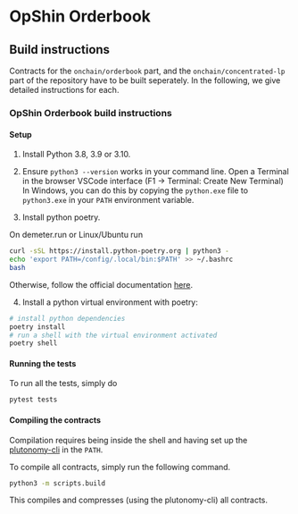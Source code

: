 # OpShin Orderbook

## Build instructions

Contracts for the `onchain/orderbook` part, and the `onchain/concentrated-lp` part of the repository have to be built seperately. In the following, we give detailed instructions for each.

### OpShin Orderbook build instructions

#### Setup

1. Install Python 3.8, 3.9 or 3.10.

2. Ensure `python3 --version` works in your command line. Open a Terminal in the browser VSCode interface (F1 -> Terminal: Create New Terminal)
In Windows, you can do this by copying the `python.exe` file to `python3.exe` in your `PATH` environment variable.

3. Install python poetry.

On demeter.run or Linux/Ubuntu run 
```bash
curl -sSL https://install.python-poetry.org | python3 -
echo 'export PATH=/config/.local/bin:$PATH' >> ~/.bashrc
bash
```

Otherwise, follow the official documentation [here](https://python-poetry.org/docs/#installation).

4. Install a python virtual environment with poetry:
```bash
# install python dependencies
poetry install
# run a shell with the virtual environment activated
poetry shell
```

#### Running the tests

To run all the tests, simply do

```bash
pytest tests
```

#### Compiling the contracts

Compilation requires being inside the shell and having set up the [plutonomy-cli](https://github.com/OpShin/plutonomy-cli) in the `PATH`.

To compile all contracts, simply run the following command.

```bash
python3 -m scripts.build
```

This compiles and compresses (using the plutonomy-cli) all contracts.
